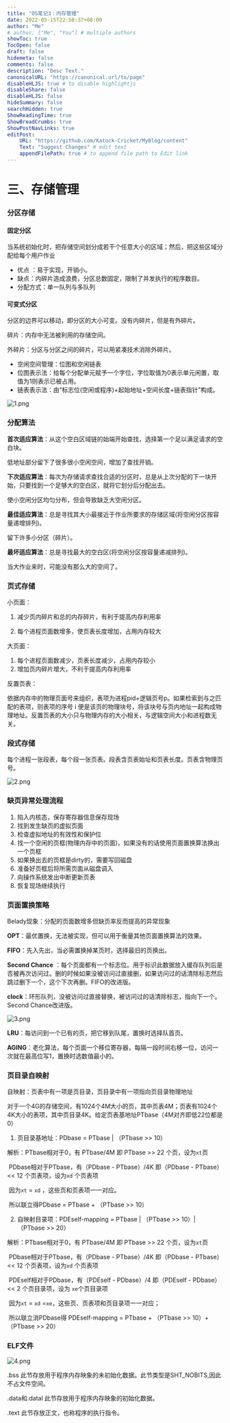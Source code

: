 ```yaml
---
title: "OS笔记3：内存管理"
date: 2022-05-15T22:58:37+08:00
author: "Me"
# author: ["Me", "You"] # multiple authors
showToc: true
TocOpen: false
draft: false
hidemeta: false
comments: false
description: "Desc Text."
canonicalURL: "https://canonical.url/to/page"
disableHLJS: true # to disable highlightjs
disableShare: false
disableHLJS: false
hideSummary: false
searchHidden: true
ShowReadingTime: true
ShowBreadCrumbs: true
ShowPostNavLinks: true
editPost:
    URL: "https://github.com/Katock-Cricket/MyBlog/content"
    Text: "Suggest Changes" # edit text
    appendFilePath: true # to append file path to Edit link
---
```


# 三、存储管理

### 分区存储

#### 固定分区

当系统初始化时，把存储空间划分成若干个任意大小的区域；然后，把这些区域分配给每个用户作业

- 优点 ：易于实现，开销小。
- 缺点：内碎片造成浪费，分区总数固定，限制了并发执行的程序数目。
- 分配方式：单一队列与多队列

#### 可变式分区

分区的边界可以移动，即分区的大小可变。没有内碎片，但是有外碎片。

碎片：内存中无法被利用的存储空间。

外碎片：分区与分区之间的碎片，可以用紧凑技术消除外碎片。

- 空闲空间管理：位图和空闲链表
- 位图表示法：给每个分配单元赋予一个字位，字位取值为0表示单元闲置，取值为1则表示已被占用。
- 链表表示法：由“标志位(空闲或程序)+起始地址+空间长度+链表指针”构成。

![1.png](1.png)

### 分配算法

**首次适应算法**：从这个空白区域链的始端开始查找，选择第一个足以满足请求的空白块。

低地址部分留下了很多很小空闲空间，增加了查找开销。



**下次适应算法**：每次为存储请求查找合适的分区时，总是从上次分配的下一块开始，只要找到一个足够大的空白区，就将它划分后分配出去。

使小空闲分区均匀分布，但会导致缺乏大空闲分区。



**最佳适应算法**：总是寻找其大小最接近于作业所要求的存储区域(将空闲分区按容量递增排列)。

留下许多小分区（碎片）。



**最坏适应算法**：总是寻找最大的空白区(将空闲分区按容量递减排列)。

当大作业来时，可能没有那么大的空间了。



### 页式存储

小页面：

1. 减少页内碎片和总的内存碎片，有利于提高内存利用率

2. 每个进程页面数增多，使页表长度增加，占用内存较大

大页面：

1. 每个进程页面数减少，页表长度减少，占用内存较小
2. 增加页内碎片增大，不利于提高内存利用率

反置页表：

依据内存中的物理页面号来组织，表项为进程pid+逻辑页号p。如果检索到与之匹配的表项，则表项的序号 i 便是该页的物理块号，将该块号与页内地址一起构成物理地址。反置页表的大小只与物理内存的大小相关，与逻辑空间大小和进程数无关。



### 段式存储

每个进程一张段表，每个段一张页表。段表含页表始址和页表长度。页表含物理页号。

![2.png](2.png)



### 缺页异常处理流程

1. 陷入内核态，保存寄存器信息保存现场
2. 找到发生缺页的虚拟页面
3. 检查虚拟地址的有效性和保护位
4. 找一个空闲的页框(物理内存中的页面)，如果没有的话使用页面置换算法换出一个页框
5. 如果换出去的页框是dirty的，需要写回磁盘
6. 准备好页框后将所需页面从磁盘调入
7. 向操作系统发出中断更新页表
8. 恢复现场继续执行



### 页面置换策略

Belady现象：分配的页面数增多但缺页率反而提高的异常现象

**OPT**：最优置换，无法被实现，但可以用于衡量其他页面置换算法的效果。

**FIFO**：先入先出，当必需置换掉某页时，选择最旧的页换出。

**Second Chance** ：每个页面都有一个标志位。用于标识此数据放入缓存队列后是否被再次访问过。删的时候如果没被访问过直接删，如果访问过的话清除标志然后跳过删下一个，这个下次再删。FIFO的改进版。

**clock**：环形队列，没被访问过直接替换，被访问过的话清除标志，指向下一个。Second Chance改进版。

![3.png](3.png)

**LRU**：每访问到一个已有的页，把它移到队尾，置换时选择队首页。

**AGING**：老化算法，每个页面一个移位寄存器，每隔一段时间右移一位，访问一次就在最高位写1，置换时选数值最小的。



### 页目录自映射

自映射：页表中有一项是页目录，页目录中有一项指向页目录物理地址

对于一个4G的存储空间，有1024个4M大小的页，其中页表4M；页表有1024个4K大小的表项，其中页目录4K。给定页表基地址PTbase（4M对齐即低22位都是0）

1. 页目录基地址：PDbase = PTbase | （PTbase >> 10）

解析：PTbase相对于0，有 PTbase/4M 即 PTbase >> 22 个页，设为`xt`页

​			PDbase相对于PTbase，有（PDbase - PTbase）/4K 即（PDbase - PTbase）<< 12 个页表项，设为`xd`			个页表项

​			因为`xt` = `xd` ，这些页和页表项一一对应。

​			所以联立得PDbase = PTbase + （PTbase >> 10）

2. 自映射目录项：PDEself-mapping = PTbase | （PTbase >> 10）| （PTbase >> 20）

解析：PTbase相对于0，有 PTbase/4M 即 PTbase >> 22 个页，设为`xt`页

​			PDbase相对于PTbase，有（PDbase - PTbase）/4K 即（PDbase - PTbase）<< 12 个页表项，设为`xd`			个页表项

​			PDEself相对于PDbase，有（PDEself - PDbase）/4 即（PDEself - PDbase）<< 2 个页目录项，设为			`xe`个页目录项

​			因为`xt` = `xd` =`xe`，这些页、页表项和页目录项一一对应；

​			所以联立消PDbase得 PDEself-mapping = PTbase + （PTbase >> 10）+ （PTbase >> 20）



### ELF文件

![4.png](4.png)

.bss						此节存放用于程序内存映象的未初始化数据。此节类型是SHT_NOBITS,因此不占文件空间。

.data和.datal		此节存放用于程序内存映象的初始化数据。

.text						此节存放正文，也称程序的执行指令。
